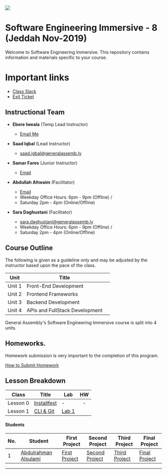 # ![](https://ga-dash.s3.amazonaws.com/production/assets/logo-9f88ae6c9c3871690e33280fcf557f33.png) 
# Software Engineering Immersive - 8 (Jeddah Nov-2019)
Welcome to Software Engineering Immersive. This repository contains information and materials specific to your course.

# Important links
- [Class Slack](https://miskacademy.slack.com/archives/GQ5QFC7UN)
- [Exit Ticket](https://google.com/)


## Instructional Team
- **Ebere Iweala** (Temp Lead Instructor)
  - [Email Me](mailto:ebere.iweala@generalassemb.ly)
  
- **Saad Iqbal** (Lead Instructor)
  - [saad.igbal@generalassemb.ly](mailto:saad.igbal@generalassemb.ly)
  
- **Samar Fares** (Junior Instructor)
  - [Email](mailto:samar.fares@generalassemb.ly)
  
- **Abdullah Altwaim** (Facilitator)
  - [Email](mailto:abdullah.altwaim@generalassemb.ly)
  - Weekday Office Hours: 6pm - 9pm (Offline) / 
  - Saturday 2pm - 4pm (Online/Offline)

- **Sara Daghustani** (Facilitator)
  - [sara.daghustani@generalassemb.ly](mailto:sara.daghustani@generalassemb.ly)
  - Weekday Office Hours: 6pm - 9pm (Offline) / 
  - Saturday 2pm - 4pm (Online/Offline)
  

## Course Outline
The following is given as a guideline only and may be adjusted by the instructor based upon the pace of the class.

| Unit | Title ||
| --- | --- |  ---|
| Unit 1 | Front-End Development  |  |
| Unit 2 | Frontend Frameworks |  |
| Unit 3 |  Backend Development | |
| Unit 4 | APIs and FullStack Development | |   


General Assembly's Software Engineering Immersive course  is split into 4 units.

## Homeworks.
Homework submission is very important to the completion of this program. 

[How to Submit Homework](homework_submission/README.md) 

## Lesson Breakdown

| Class | Title | Lab | HW |
| --- | --- | --- | :---: | 
| Lesson 0 | [Installfest](https://github.com/sei-jed-10/installfest) | - | - | |
| Lesson 1 | [CLI & Git  ](https://github.com/sei-jed-10/w01d01_command_line) | [Lab 1](https://github.com/FEWD-Jeddah/week-01-Lab-01)| | |



#### Students

| No. | Student | First Project | Second Project | Third Project |Final Project |
|---  | ---     | ---      | ---      |  ---      |  ---      | 
|1    | [Abdulrahman Alsulami](https://github.com/) | [First Project](https://github.io/) | [Second Project](https://github.io/)| [Third Project](https://github.io/)|[Final Project](https://github.io/) | 

----------
